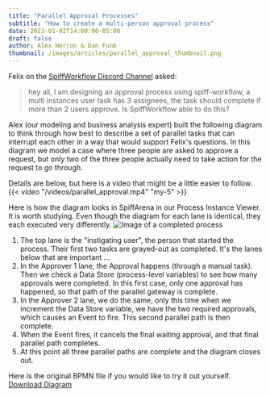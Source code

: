```yaml
---
title: "Parallel Approval Processes"
subtitle: "How to create a multi-person approval process"
date: 2023-01-02T14:09:00-05:00
draft: false
author: Alex Herron & Dan Funk
thumbnail: /images/articles/parallel_approval_thumbnail.png
---
```


Felix on the [SpiffWorkflow Discord Channel](https://discord.gg/F6Kb7HNK7B) asked:

> hey all, I am designing an approval process using spiff-workflow, a multi instances user task has 3 assignees, the task should complete if more than 2 users approve. Is SpiffWorkflow able to do this?

Alex (our modeling and business analysis expert) built the following diagram to think through how best to describe a set of parallel tasks that can interrupt each other in a way that would support Felix's questions.   In this diagram we model a case where three people are asked to approve a request, but only two of the three people actually need to take action for the request to go through. 

Details are below, but here is a video that might be a little easier to follow.
{{< video "/videos/parallel_approval.mp4" "my-5" >}}

Here is how the diagram looks in SpiffArena in our Process Instance Viewer.  It is worth studying. Even though the diagram for each lane is identical, they each executed very differently.
![Image of a completed process](./completed_process.png)

1. The top lane is the "instigating user", the person that started the process.  Their first two tasks are grayed-out as completed.  It's the lanes below that are important ...
2. In the Approver 1 lane, the Approval happens (through a manual task). Then we check a Data Store (process-level variables) to see how many approvals were completed.  In this first case, only one approval has happened, so that path of the parallel gateway is complete.   
3. In the Approver 2 lane, we do the same, only this time when we increment the Data Store variable, we have the two required approvals, which causes an Event to fire. This second parallel path is then complete.
4. When the Event fires, it cancels the final waiting approval, and that final parallel path completes.
5. At this point all three parallel paths are complete and the diagram closes out. 

Here is the original BPMN file if you would like to try it out yourself.  
[Download Diagram](./multi-approvals-1.bpmn "download")
